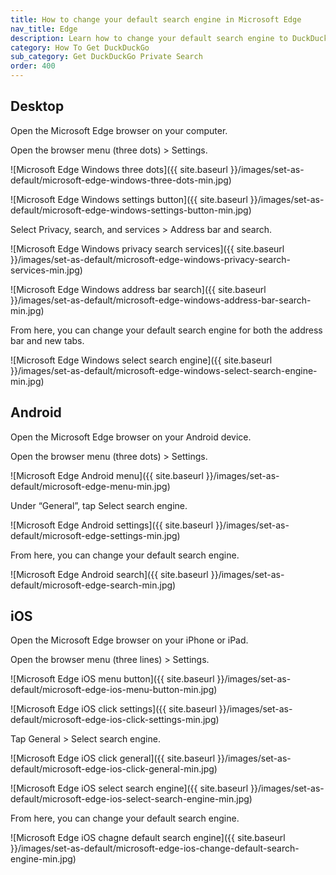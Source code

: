 ```yaml
---
title: How to change your default search engine in Microsoft Edge
nav_title: Edge
description: Learn how to change your default search engine to DuckDuckGo in Microsoft Edge for desktop, Android, and iOS.
category: How To Get DuckDuckGo
sub_category: Get DuckDuckGo Private Search
order: 400
---
```


## Desktop

Open the Microsoft Edge browser on your computer.

Open the browser menu (three dots) > Settings.

![Microsoft Edge Windows three dots]({{ site.baseurl }}/images/set-as-default/microsoft-edge-windows-three-dots-min.jpg)

![Microsoft Edge Windows settings button]({{ site.baseurl }}/images/set-as-default/microsoft-edge-windows-settings-button-min.jpg)

Select Privacy, search, and services > Address bar and search.

![Microsoft Edge Windows privacy search services]({{ site.baseurl }}/images/set-as-default/microsoft-edge-windows-privacy-search-services-min.jpg)

![Microsoft Edge Windows address bar search]({{ site.baseurl }}/images/set-as-default/microsoft-edge-windows-address-bar-search-min.jpg)

From here, you can change your default search engine for both the address bar and new tabs.

![Microsoft Edge Windows select search engine]({{ site.baseurl }}/images/set-as-default/microsoft-edge-windows-select-search-engine-min.jpg)

## Android

Open the Microsoft Edge browser on your Android device.

Open the browser menu (three dots) > Settings.

![Microsoft Edge Android menu]({{ site.baseurl }}/images/set-as-default/microsoft-edge-menu-min.jpg)

Under “General”, tap Select search engine.

![Microsoft Edge Android settings]({{ site.baseurl }}/images/set-as-default/microsoft-edge-settings-min.jpg)

From here, you can change your default search engine.

![Microsoft Edge Android search]({{ site.baseurl }}/images/set-as-default/microsoft-edge-search-min.jpg)

## iOS

Open the Microsoft Edge browser on your iPhone or iPad.

Open the browser menu (three lines) > Settings.

![Microsoft Edge iOS menu button]({{ site.baseurl }}/images/set-as-default/microsoft-edge-ios-menu-button-min.jpg)

![Microsoft Edge iOS click settings]({{ site.baseurl }}/images/set-as-default/microsoft-edge-ios-click-settings-min.jpg)

Tap General > Select search engine.

![Microsoft Edge iOS click general]({{ site.baseurl }}/images/set-as-default/microsoft-edge-ios-click-general-min.jpg)

![Microsoft Edge iOS select search engine]({{ site.baseurl }}/images/set-as-default/microsoft-edge-ios-select-search-engine-min.jpg)

From here, you can change your default search engine.

![Microsoft Edge iOS chagne default search engine]({{ site.baseurl }}/images/set-as-default/microsoft-edge-ios-change-default-search-engine-min.jpg)
